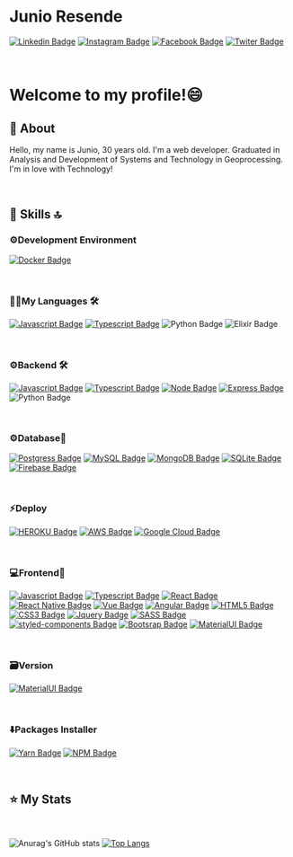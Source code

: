 # Junio Resende

<!--
**JunioResende/JunioResende** is a ✨ _special_ ✨ repository because its `README.md` (this file) appears on your GitHub profile.

Here are some ideas to get you started:

- 🔭 I’m currently working on ...
- 🌱 I’m currently learning ...
- 👯 I’m looking to collaborate on ...
- 🤔 I’m looking for help with ...
- 💬 Ask me about ...
- 📫 How to reach me: ...
- 😄 Pronouns: ...
- ⚡ Fun fact: ...
-->
[![Linkedin Badge](https://img.shields.io/badge/LinkedIn-0077B5?style=for-the-badge&logo=linkedin&logoColor=white&link=https://www.linkedin.com/in/junioresende29/)](https://www.linkedin.com/in/junioresende29/)
[![Instagram Badge](https://img.shields.io/badge/Instagram-E4405F?style=for-the-badge&logo=instagram&logoColor=white&link=https://www.instagram.com/junio.res3nde/)](https://www.instagram.com/junio.res3nde/)
[![Facebook Badge](https://img.shields.io/badge/Facebook-1877F2?style=for-the-badge&logo=facebook&logoColor=white&link=https://www.facebook.com/junio.resende.754/)](https://www.facebook.com/junio.resende.754/)
[![Twiter Badge](https://img.shields.io/badge/Twitter-1DA1F2?style=for-the-badge&logo=twitter&logoColor=white&link=https://twitter.com/JunioResende3)](https://twitter.com/JunioResende3)

<br>



# Welcome to my profile!😄



## 📖 About


Hello, my name is Junio, 30 years old. I'm a web developer. Graduated in Analysis and Development of Systems and Technology in Geoprocessing. I'm in love with Technology!

<br>

## 🚀 Skills 🔝

### ⚙️Development Environment

[![Docker Badge](https://img.shields.io/badge/Docker-2CA5E0?style=for-the-badge&logo=docker&logoColor=white&link=https://www.docker.com/)](https://www.docker.com/)

<br>

### 👩‍💻My Languages 🛠

[![Javascript Badge](https://img.shields.io/badge/JavaScript-F7DF1E?style=for-the-badge&logo=javascript&logoColor=black&link=https://www.javascript.com/)](https://www.javascript.com/)
[![Typescript Badge](https://img.shields.io/badge/TypeScript-007ACC?style=for-the-badge&logo=typescript&logoColor=white&link=https://www.typescriptlang.org/)](https://www.typescriptlang.org/)
![Python Badge](	https://img.shields.io/badge/Python-3776AB?style=for-the-badge&logo=python&logoColor=white)
![Elixir Badge](	https://img.shields.io/badge/Elixir-4B275F?style=for-the-badge&logo=elixir&logoColor=white)

<br>

### ⚙️Backend 🛠

[![Javascript Badge](https://img.shields.io/badge/JavaScript-F7DF1E?style=for-the-badge&logo=javascript&logoColor=black&link=https://www.javascript.com/)](https://www.javascript.com/)
[![Typescript Badge](https://img.shields.io/badge/TypeScript-007ACC?style=for-the-badge&logo=typescript&logoColor=white&link=https://www.typescriptlang.org/)](https://www.typescriptlang.org/)
[![Node Badge](https://img.shields.io/badge/Node.js-43853D?style=for-the-badge&logo=node.js&logoColor=white&link=https://nodejs.org/en/)](https://nodejs.org/en/)
[![Express Badge](https://img.shields.io/badge/Express.js-000000?style=for-the-badge&logo=express&logoColor=white&link=https://expressjs.com/pt-br/)](https://expressjs.com/pt-br/)
![Python Badge](	https://img.shields.io/badge/Python-3776AB?style=for-the-badge&logo=python&logoColor=white)

<br>

### ⚙️Database🏦

[![Postgress Badge](https://img.shields.io/badge/PostgreSQL-316192?style=for-the-badge&logo=postgresql&logoColor=white&link=https://www.postgresql.org/)](https://www.postgresql.org/)
[![MySQL Badge](https://img.shields.io/badge/MySQL-00000F?style=for-the-badge&logo=mysql&logoColor=white&link=https://www.mysql.com/)](https://www.mysql.com/)
[![MongoDB Badge](https://img.shields.io/badge/MongoDB-4EA94B?style=for-the-badge&logo=mongodb&logoColor=white&link=https://www.mongodb.com/)](https://www.mongodb.com/)
[![SQLite Badge](https://img.shields.io/badge/SQLite-07405E?style=for-the-badge&logo=sqlite&logoColor=white&link=https://www.sqlite.org/index.html)](https://www.sqlite.org/index.html)
[![Firebase Badge](https://img.shields.io/badge/firebase-ffca28?style=for-the-badge&logo=firebase&logoColor=white&link=https://firebase.google.com/?hl=pt-br)](https://firebase.google.com/?hl=pt-br)

<br>

### ⚡️Deploy

[![HEROKU Badge](https://img.shields.io/badge/Heroku-430098?style=for-the-badge&logo=heroku&logoColor=white&link=https://www.heroku.com/)](https://www.heroku.com/)
[![AWS Badge](https://img.shields.io/badge/Amazon_AWS-232F3E?style=for-the-badge&logo=amazon-aws&logoColor=white&link=https://aws.amazon.com/pt/)](https://aws.amazon.com/pt/)
[![Google Cloud Badge](https://img.shields.io/badge/Google_Cloud-4285F4?style=for-the-badge&logo=google-cloud&logoColor=white&link=https://cloud.google.com/)](https://cloud.google.com/)

<br>


### 💻Frontend📱

[![Javascript Badge](https://img.shields.io/badge/JavaScript-F7DF1E?style=for-the-badge&logo=javascript&logoColor=black&link=https://www.javascript.com/)](https://www.javascript.com/)
[![Typescript Badge](https://img.shields.io/badge/TypeScript-007ACC?style=for-the-badge&logo=typescript&logoColor=white&link=https://www.typescriptlang.org/)](https://www.typescriptlang.org/)
[![React Badge](https://img.shields.io/badge/React-20232A?style=for-the-badge&logo=react&logoColor=61DAFB&link=https://pt-br.reactjs.org/)](https://pt-br.reactjs.org/)
[![React Native Badge](https://img.shields.io/badge/React_Native-20232A?style=for-the-badge&logo=react&logoColor=61DAFB&link=https://reactnative.dev/)](https://reactnative.dev/)
[![Vue Badge](https://img.shields.io/badge/Vue.js-35495E?style=for-the-badge&logo=vue.js&logoColor=4FC08D&link=https://vuejs.org/)](https://vuejs.org/)
[![Angular Badge](https://img.shields.io/badge/Angular-DD0031?style=for-the-badge&logo=angular&logoColor=white&link=https://angular.io/)](https://angular.io/)
[![HTML5 Badge](https://img.shields.io/badge/HTML5-E34F26?style=for-the-badge&logo=html5&logoColor=white&link=https://www.w3schools.com/html/)](https://www.w3schools.com/html/)
[![CSS3 Badge](https://img.shields.io/badge/CSS3-1572B6?style=for-the-badge&logo=css3&logoColor=white&link=https://www.w3schools.com/css/)](https://www.w3schools.com/css/)
[![Jquery Badge](https://img.shields.io/badge/jQuery-0769AD?style=for-the-badge&logo=jquery&logoColor=white&link=https://jquery.com/)](https://jquery.com/)
[![SASS Badge](https://img.shields.io/badge/Sass-CC6699?style=for-the-badge&logo=sass&logoColor=white&link=https://sass-lang.com/)](https://sass-lang.com/)
[![styled-components Badge](https://img.shields.io/badge/styled--components-DB7093?style=for-the-badge&logo=styled-components&logoColor=white&link=https://styled-components.com/)](https://styled-components.com/)
[![Bootsrap Badge](https://img.shields.io/badge/Bootstrap-563D7C?style=for-the-badge&logo=bootstrap&logoColor=white&link=https://getbootstrap.com/)](https://getbootstrap.com/)
[![MaterialUI Badge](https://img.shields.io/badge/Material--UI-0081CB?style=for-the-badge&logo=material-ui&logoColor=white&link=https://material-ui.com/pt/)](https://material-ui.com/pt/)

<br>

### 🗃Version

[![MaterialUI Badge](https://img.shields.io/badge/Git-F05032?style=for-the-badge&logo=git&logoColor=white&link=https://git-scm.com/)](https://git-scm.com/)

<br>

### ⬇️Packages Installer
[![Yarn Badge](https://img.shields.io/badge/Yarn-2C8EBB?style=for-the-badge&logo=yarn&logoColor=white&link=https://yarnpkg.com/)](https://yarnpkg.com/)
[![NPM Badge](https://img.shields.io/badge/npm-CB3837?style=for-the-badge&logo=npm&logoColor=white&link=https://www.npmjs.com/)](https://www.npmjs.com/)


<br>

## ⭐️ My Stats
<br>

![Anurag's GitHub stats](https://github-readme-stats.vercel.app/api?username=JunioResende&show_icons=true&theme=tokyonight)
[![Top Langs](https://github-readme-stats.vercel.app/api/top-langs/?username=JunioResende&layout=compact)](https://github.com/anuraghazra/github-readme-stats)





